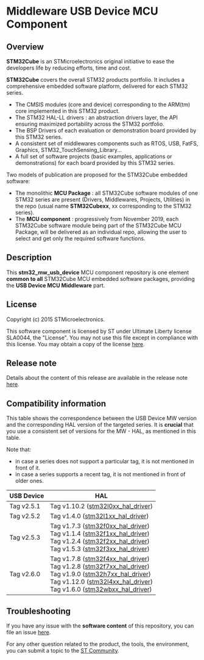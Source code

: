 # Middleware USB Device MCU Component

## Overview

**STM32Cube** is an STMicroelectronics original initiative to ease the developers life by reducing efforts, time and cost.

**STM32Cube** covers the overall STM32 products portfolio. It includes a comprehensive embedded software platform, delivered for each STM32 series.
   * The CMSIS modules (core and device) corresponding to the ARM(tm) core implemented in this STM32 product.
   * The STM32 HAL-LL drivers : an abstraction drivers layer, the API ensuring maximized portability across the STM32 portfolio.
   * The BSP Drivers of each evaluation or demonstration board provided by this STM32 series.
   * A consistent set of middlewares components such as RTOS, USB, FatFS, Graphics, STM32_TouchSensing_Library...
   * A full set of software projects (basic examples, applications or demonstrations) for each board provided by this STM32 series.

Two models of publication are proposed for the STM32Cube embedded software:
   * The monolithic **MCU Package** : all STM32Cube software modules of one STM32 series are present (Drivers, Middlewares, Projects, Utilities) in the repo (usual name **STM32Cubexx**, xx corresponding to the STM32 series).
   * The **MCU component** : progressively from November 2019, each STM32Cube software module being part of the STM32Cube MCU Package, will be delivered as an individual repo, allowing the user to select and get only the required software functions.

## Description

This **stm32_mw_usb_device** MCU component repository is one element **common to all** STM32Cube MCU embedded software packages, providing the **USB Device MCU Middleware** part.

## License

Copyright (c) 2015 STMicroelectronics.

This software component is licensed by  ST under Ultimate Liberty license SLA0044, the "License". You may not use this file except in compliance with this license. You may obtain a copy of the license [here](https://www.st.com/SLA0044).

## Release note

Details about the content of this release are available in the release note [here](https://htmlpreview.github.io/?https://github.com/STMicroelectronics/stm32_mw_usb_device/blob/master/Release_Notes.html).

## Compatibility information

This table shows the correspondence between the USB Device MW version and the corresponding HAL version of the targeted series. It is **crucial** that you use a consistent set of versions for the MW - HAL, as mentioned in this table.

Note that:
* in case a series does not support a particular tag, it is not mentioned in front of it.
* in case a series supports a recent tag, it is not mentioned in front of older ones.

USB Device | HAL |
---------- | ---------- |
Tag v2.5.1 | Tag v1.10.2 ([stm32l0xx_hal_driver](https://github.com/STMicroelectronics/stm32l0xx_hal_driver))
Tag v2.5.2 | Tag v1.4.0 ([stm32l1xx_hal_driver](https://github.com/STMicroelectronics/stm32l1xx_hal_driver))
Tag v2.5.3 | Tag v1.7.3 ([stm32f0xx_hal_driver](https://github.com/STMicroelectronics/stm32f0xx_hal_driver))<br>Tag v1.1.4 ([stm32f1xx_hal_driver](https://github.com/STMicroelectronics/stm32f1xx_hal_driver))<br>Tag v1.2.4 ([stm32f2xx_hal_driver](https://github.com/STMicroelectronics/stm32f2xx_hal_driver))<br>Tag v1.5.3 ([stm32f3xx_hal_driver](https://github.com/STMicroelectronics/stm32f3xx_hal_driver))
Tag v2.6.0 | Tag v1.7.8 ([stm32f4xx_hal_driver](https://github.com/STMicroelectronics/stm32f4xx_hal_driver))<br>Tag v1.2.8 ([stm32f7xx_hal_driver](https://github.com/STMicroelectronics/stm32f7xx_hal_driver))<br>Tag v1.9.0 ([stm32h7xx_hal_driver](https://github.com/STMicroelectronics/stm32h7xx_hal_driver))<br>Tag v1.12.0 ([stm32l4xx_hal_driver](https://github.com/STMicroelectronics/stm32l4xx_hal_driver))<br>Tag v1.6.0 ([stm32wbxx_hal_driver](https://github.com/STMicroelectronics/stm32wbxx_hal_driver))

## Troubleshooting

If you have any issue with the **software content** of this repository, you can file an issue [here](https://github.com/STMicroelectronics/stm32_mw_usb_device/issues/new/choose).

For any other question related to the product, the tools, the environment, you can submit a topic to the [ST Community](https://community.st.com/s/).
